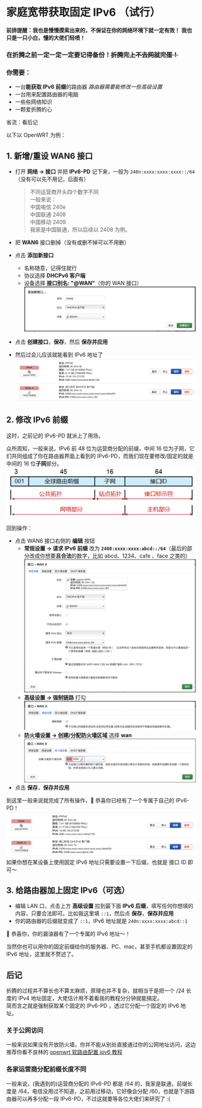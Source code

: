 # 家庭宽带获取固定 IPv6 （试行）

**前排提醒：我也是慢慢摸索出来的，不保证在你的网络环境下就一定有效！**
**我也只是一只小白，懂的大佬们轻喷！**

### **在折腾之前一定一定一定要记得备份！~~折腾完上不去网就完蛋！~~**

### 你需要：

- 一台**能获取 IPv6 前缀**的路由器
  _路由器需要能修改一些高级设置_
- 一台用来配置路由器的电脑
- 一些些网络知识
- 一颗爱折腾的心

省流：看后记

以下以 OpenWRT 为例：

## 1. 新增/重设 WAN6 接口

- 打开 **网络 -> 接口** 并把 **IPv6-PD** 记下来，一般为 `240n:xxxx:xxxx:xxxx::/64`（没有可以先不用记，后面有）

  > 不同运营商开头四个数字不同 <br>
  > 一般来说： <br>
  > 中国电信 240e <br>
  > 中国联通 2408 <br>
  > 中国移动 2409 <br>
  > 我家是中国联通，所以后续以 2408 为例。

- 把 **WAN6** 接口删掉（没有或删不掉可以不用删）
- 点击 **添加新接口**
  - 名称随意，记得住就行
  - 协议选择 **DHCPv6 客户端**
  - 设备选择 **接口别名: "\@WAN"**（你的 WAN 接口）
    ![添加接口](https://github.com/ReyReyy/get-static-IPv6/blob/main/images/add-interface.png?raw=true)
- 点击 **创建接口**，**保存**，然后 **保存并应用**
- 然后过会儿应该就能看到 IPv6 地址了
  ![接口们](https://github.com/ReyReyy/get-static-IPv6/blob/main/images/show-interfaces-before.png?raw=true)

## 2. 修改 IPv6 前缀

这时，之前记的 IPv6-PD 就派上了用场。

众所周知，一般来说，IPv6 前 48 位为运营商分配的前缀，中间 16 位为子网，它们共同组成了你在路由器界面上看到的 IPv6-PD，而我们现在要修改/固定的就是中间的 16 位**子网**部分。
![IPv6 拓扑图](https://github.com/ReyReyy/get-static-IPv6/blob/main/images/IPv6-topology.png?raw=true)

回到操作：

- 点击 WAN6 接口右侧的 **编辑** 按钮
  - **常规设置 -> 请求 IPv6 前缀** 改为 **`2408:xxxx:xxxx:abcd::/64`**（最后的部分改成你想要**且合法**的数字，比如 abcd、1234、cafe
    、face 之类的）
    ![常规设置](https://github.com/ReyReyy/get-static-IPv6/blob/main/images/interface-example.png?raw=true)
  - **高级设置 -> 强制链路** 打勾
    ![高级设置](https://github.com/ReyReyy/get-static-IPv6/blob/main/images/advanced-example.png?raw=true)
  - **防火墙设置 -> 创建/分配防火墙区域** 选择 **wan**
    ![防火墙设置](https://github.com/ReyReyy/get-static-IPv6/blob/main/images/firewall-example.png?raw=true)
- 点击 **保存**，**保存并应用**

到这里一般来说就完成了所有操作，🎉 恭喜你已经有了一个专属于自己的 IPv6-PD！
![修改后的接口们](https://github.com/ReyReyy/get-static-IPv6/blob/main/images/show-interfaces-after.png?raw=true)
如果你想在某设备上使用固定 IPv6 地址只需要设置一下后缀，也就是 接口 ID 即可～

## 3. 给路由器加上固定 IPv6（可选）

- 编辑 LAN 口，点击上方 **高级设置** 拉到最下面 **IPv6 后缀**，填写任何你想填的内容，只要合法即可。比如我这里填 `::1`，然后点 **保存**，**保存并应用**
- 你的路由器的后缀就变成了 `::1`，IPv6 地址就是 `240n:xxxx:xxxx:abcd::1`

🎉 恭喜你，你的漏油器有了一个专属的 IPv6 地址～！

当然你也可以用你的固定前缀给你的服务器、PC、mac，甚至手机都设置固定的 IPv6 地址，这里就不赘述了。

## 后记

折腾的过程并不算长也不算太麻烦，原理也并不复杂，就相当于是把一个 /24 长度的 IPv4 地址固定，大佬估计用不着看我的教程分分钟就能搞定。 <br>
简而言之就是强制获取某个固定的 IPv6-PD ，透过它分配一个固定的 IPv6 地址。

### 关于公网访问

一般来说如果没有开放防火墙，你并不能从别处直接通过你的公网地址访问，这边推荐你看不良林的 [openwrt 软路由配置 ipv6 教程](https://youtu.be/klQ6JbZEeJ0?si=8eCh0UT6-go1HYyf)

### 各家运营商分配前缀长度不同

一般来说，(我遇到的)运营商分配的 IPv6-PD 都是 /64 的，我家是联通，前缀长度是 /64，电信没用过不知道，之前用过移动，它好像会分配 /60，也就是下游路由器可以再多分配一段 IPv6-PD，不过这就要等各位大佬们来研究了 :\(
